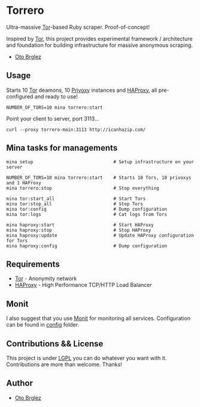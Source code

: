# Torrero

Ultra-massive [Tor](tor)-based Ruby scraper. Proof-of-concept!

Inspired by [Tor][tor], this project provides experimental framework / architecture and foundation for building infrastructure for massive anonymous scraping.

- [Oto Brglez](http://github.com/otobrglez)

## Usage

Starts 10 [Tor][tor] deamons, 10 [Privoxy][privoxy] instances and [HAProxy][haproxy], all pre-configured and ready to use!

    NUMBER_OF_TORS=10 mina torrero:start

Point your client to server, port 3113...

    curl --proxy torrero-main:3113 http://icanhazip.com/

## Mina tasks for managements

    mina setup                              # Setup infrastructure on your server

    NUMBER_OF_TORS=10 mina torrero:start    # Starts 10 Tors, 10 privoxys and 1 HAProxy
    mina torrero:stop                       # Stop everything

    mina tor:start_all                      # Start Tors
    mina tor:stop_all                       # Stop Tors
    mina tor:config                         # Dump configuration
    mina tor:logs                           # Cat logs from Tors

    mina haproxy:start                      # Start HAProxy
    mina haproxy:stop                       # Stop HAProxy
    mina haproxy:update                     # Update HAProxy configuration for Tors
    mina haproxy:config                     # Dump configuration

## Requirements

- [Tor][tor] - Anonymity network
- [HAProxy][haproxy] - High Performance TCP/HTTP Load Balancer

## Monit

I also suggest that you use [Monit](http://mmonit.com/monit/) for monitoring all services. Configuration can be found in [config](config/monit.conf) folder.

## Contributions && License

This project is under [LGPL](https://www.gnu.org/licenses/lgpl.html) you can do whatever you want with it. Contributions are more than welcome. Thanks!

## Author

- [Oto Brglez](https://github.com/otobrglez)

[tor]:https://www.torproject.org
[foreman]:http://ddollar.github.io/foreman/
[privoxy]:http://www.privoxy.org
[redis]:https://www.rabbitmq.com
[mongodb]:https://www.mongodb.org
[haproxy]:http://haproxy.1wt.eu/
